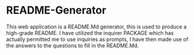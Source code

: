# README-Generator

This web application is a README.Md generator, this is used to produce a high-grade README. I have utilized the inquirer PACKAGE which has actually permitted me to use inquiries as prompts, I have then made use of the answers to the questions to fill in the README.Md.
